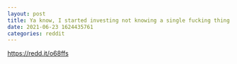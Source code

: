 ```yaml
--- 
layout: post 
title: Ya know, I started investing not knowing a single fucking thing. Fast forward to now, after lots of experience and due diligents. I am still in fact retarded. Perhaps too far tarded… 
date: 2021-06-23 1624435761 
categories: reddit 
--- 
```

https://redd.it/o68ffs
